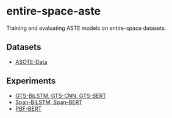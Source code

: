 # entire-space-aste
Training and evaluating ASTE models on entire-space datasets.

## Datasets
- [ASOTE-Data](ASOTE-v2)

## Experiments
- [GTS-BiLSTM, GTS-CNN, GTS-BERT](entire-space-aste-experiments/GTS)
- [Span-BiLSTM, Span-BERT](entire-space-aste-experiments/Span-ASTE)
- [PBF-BERT](https://github.com/l294265421/ASOTE)
